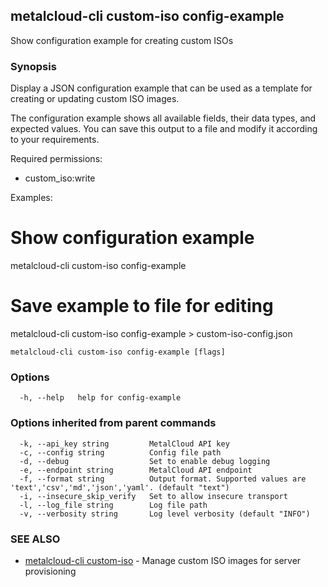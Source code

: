 ## metalcloud-cli custom-iso config-example

Show configuration example for creating custom ISOs

### Synopsis

Display a JSON configuration example that can be used as a template for creating
or updating custom ISO images.

The configuration example shows all available fields, their data types, and
expected values. You can save this output to a file and modify it according
to your requirements.

Required permissions:
  - custom_iso:write

Examples:
  # Show configuration example
  metalcloud-cli custom-iso config-example
  
  # Save example to file for editing
  metalcloud-cli custom-iso config-example > custom-iso-config.json

```
metalcloud-cli custom-iso config-example [flags]
```

### Options

```
  -h, --help   help for config-example
```

### Options inherited from parent commands

```
  -k, --api_key string         MetalCloud API key
  -c, --config string          Config file path
  -d, --debug                  Set to enable debug logging
  -e, --endpoint string        MetalCloud API endpoint
  -f, --format string          Output format. Supported values are 'text','csv','md','json','yaml'. (default "text")
  -i, --insecure_skip_verify   Set to allow insecure transport
  -l, --log_file string        Log file path
  -v, --verbosity string       Log level verbosity (default "INFO")
```

### SEE ALSO

* [metalcloud-cli custom-iso](metalcloud-cli_custom-iso.md)	 - Manage custom ISO images for server provisioning

